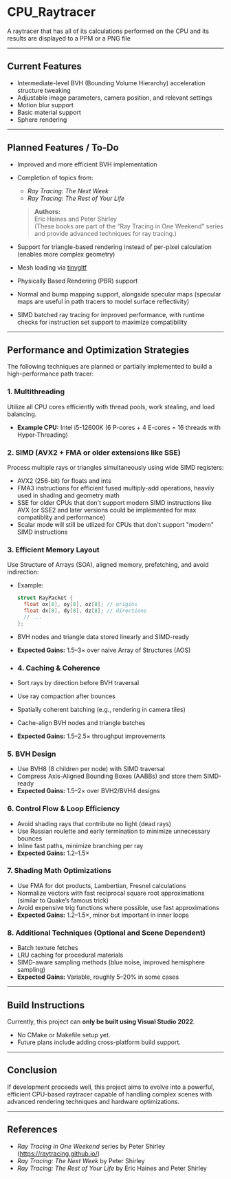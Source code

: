 # CPU_Raytracer
A raytracer that has all of its calculations performed on the CPU and its results are displayed to a PPM or a PNG file


---

## Current Features

- Intermediate-level BVH (Bounding Volume Hierarchy) acceleration structure tweaking  
- Adjustable image parameters, camera position, and relevant settings  
- Motion blur support  
- Basic material support  
- Sphere rendering  

---

## Planned Features / To-Do

- Improved and more efficient BVH implementation  
- Completion of topics from:
  - *Ray Tracing: The Next Week*  
  - *Ray Tracing: The Rest of Your Life*  
  > **Authors:**  
  > Eric Haines and Peter Shirley  
  > (These books are part of the “Ray Tracing in One Weekend” series and provide advanced techniques for ray tracing.)  

- Support for triangle-based rendering instead of per-pixel calculation (enables more complex geometry)  
- Mesh loading via [tinygltf](https://github.com/syoyo/tinygltf)  
- Physically Based Rendering (PBR) support  
- Normal and bump mapping support, alongside specular maps (specular maps are useful in path tracers to model surface reflectivity)  
- SIMD batched ray tracing for improved performance, with runtime checks for instruction set support to maximize compatibility  

---

## Performance and Optimization Strategies

The following techniques are planned or partially implemented to build a high-performance path tracer:

### 1. Multithreading  
Utilize all CPU cores efficiently with thread pools, work stealing, and load balancing.  
- **Example CPU:** Intel i5-12600K (6 P-cores + 4 E-cores = 16 threads with Hyper-Threading)  

### 2. SIMD (AVX2 + FMA or older extensions like SSE)  
Process multiple rays or triangles simultaneously using wide SIMD registers:  
- AVX2 (256-bit) for floats and ints  
- FMA3 instructions for efficient fused multiply-add operations, heavily used in shading and geometry math
- SSE for older CPUs that don't support modern SIMD instructions like AVX (or SSE2 and later versions could be implemented for max compatiblity and performance)
- Scalar mode will still be utlized for CPUs that don't support "modern" SIMD instructions

### 3. Efficient Memory Layout  
Use Structure of Arrays (SOA), aligned memory, prefetching, and avoid indirection:  
- Example:  
  ```cpp
  struct RayPacket {
    float ox[8], oy[8], oz[8]; // origins
    float dx[8], dy[8], dz[8]; // directions
    // ...
  };
- BVH nodes and triangle data stored linearly and SIMD-ready  
- **Expected Gains:** 1.5–3× over naive Array of Structures (AOS)

- ### 4. Caching & Coherence  
- Sort rays by direction before BVH traversal  
- Use ray compaction after bounces  
- Spatially coherent batching (e.g., rendering in camera tiles)  
- Cache-align BVH nodes and triangle batches  
- **Expected Gains:** 1.5–2.5× throughput improvements

### 5. BVH Design  
- Use BVH8 (8 children per node) with SIMD traversal  
- Compress Axis-Aligned Bounding Boxes (AABBs) and store them SIMD-ready  
- **Expected Gains:** 1.5–2× over BVH2/BVH4 designs

### 6. Control Flow & Loop Efficiency  
- Avoid shading rays that contribute no light (dead rays)  
- Use Russian roulette and early termination to minimize unnecessary bounces  
- Inline fast paths, minimize branching per ray  
- **Expected Gains:** 1.2–1.5×

### 7. Shading Math Optimizations  
- Use FMA for dot products, Lambertian, Fresnel calculations  
- Normalize vectors with fast reciprocal square root approximations (similar to Quake’s famous trick)  
- Avoid expensive trig functions where possible, use fast approximations  
- **Expected Gains:** 1.2–1.5×, minor but important in inner loops

### 8. Additional Techniques (Optional and Scene Dependent)  
- Batch texture fetches  
- LRU caching for procedural materials  
- SIMD-aware sampling methods (blue noise, improved hemisphere sampling)  
- **Expected Gains:** Variable, roughly 5–20% in some cases

---

## Build Instructions

Currently, this project can **only be built using Visual Studio 2022**.  
- No CMake or Makefile setup yet.  
- Future plans include adding cross-platform build support.

---

## Conclusion

If development proceeds well, this project aims to evolve into a powerful, efficient CPU-based raytracer capable of handling complex scenes with advanced rendering techniques and hardware optimizations.

---

## References

- *Ray Tracing in One Weekend* series by Peter Shirley (https://raytracing.github.io/)  
- *Ray Tracing: The Next Week* by Peter Shirley  
- *Ray Tracing: The Rest of Your Life* by Eric Haines and Peter Shirley

